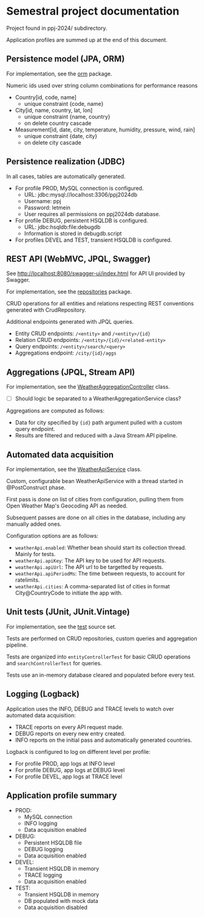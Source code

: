 # Semestral project documentation

Project found in ppj-2024/ subdirectory.

Application profiles are summed up at the end of this document.

## Persistence model (JPA, ORM)

For implementation, see the [orm](https://github.com/navratil-matej/ppj-2024/tree/master/ppj-2024/src/main/java/net/cuddlebat/ppj2024/orm) package.

Numeric ids used over string column combinations for performance reasons

* Country[id, code, name]
  * unique constraint {code, name}
* City[id, name, country, lat, lon]
  * unique constraint {name, country}
  * on delete country cascade
* Measurement[id, date, city, temperature, humidity, pressure, wind, rain]
  * unique constraint {date, city}
  * on delete city cascade

## Persistence realization (JDBC)

In all cases, tables are automatically generated.

* For profile PROD, MySQL connection is configured.
  * URL: jdbc:mysql://localhost:3306/ppj2024db
  * Username: ppj
  * Password: letmein
  * User requires all permissions on ppj2024db database.
* For profile DEBUG, persistent HSQLDB is configured.
  * URL: jdbc:hsqldb:file:debugdb
  * Information is stored in debugdb.script
* For profiles DEVEL and TEST, transient HSQLDB is configured.

## REST API (WebMVC, JPQL, Swagger)

See [http://localhost:8080/swagger-ui/index.html](http://localhost:8080/swagger-ui/index.html) for API UI provided by Swagger.

For implementation, see the [repositories](https://github.com/navratil-matej/ppj-2024/tree/master/ppj-2024/src/main/java/net/cuddlebat/ppj2024/repositories) package.

CRUD operations for all entities and relations respecting REST conventions generated with CrudRepository.

Additional endpoints generated with JPQL queries.

* Entity CRUD endpoints: `/<entity>` and `/<entity>/{id}`
* Relation CRUD endpoints: `/<entity>/{id}/<related-entity>` 
* Query endpoints: `/<entity>/search/<query>`
* Aggregations endpoint: `/city/{id}/aggs`

## Aggregations (JPQL, Stream API)

For implementation, see the [WeatherAggregationController](https://github.com/navratil-matej/ppj-2024/blob/master/ppj-2024/src/main/java/net/cuddlebat/ppj2024/rest/WeatherAggregationController.java) class.
- [ ] Should logic be separated to a WeatherAggregationService class?

Aggregations are computed as follows:
* Data for city specified by `{id}` path argument pulled with a custom query endpoint.
* Results are filtered and reduced with a Java Stream API pipeline.

## Automated data acquisition

For implementation, see the [WeatherApiService](https://github.com/navratil-matej/ppj-2024/blob/master/ppj-2024/src/main/java/net/cuddlebat/ppj2024/service/WeatherApiService.java) class.

Custom, configurable bean WeatherApiService with a thread started in @PostConstruct phase.

First pass is done on list of cities from configuration, pulling them from Open Weather Map's Geocoding API as needed.

Subsequent passes are done on all cities in the database, including any manually added ones.

Configuration options are as follows:
* `weatherApi.enabled`: Whether bean should start its collection thread. Mainly for tests.
* `weatherApi.apiKey`: The API key to be used for API requests.
* `weatherApi.apiUrl`: The API url to be targetted by requests.
* `weatherApi.apiPeriodMs`: The time between requests, to account for ratelimits.
* `weatherApi.cities`: A comma-separated list of cities in format City@CountryCode to initiate the app with.

## Unit tests (JUnit, JUnit.Vintage)

For implementation, see the [test](https://github.com/navratil-matej/ppj-2024/tree/master/ppj-2024/src/test) source set.

Tests are performed on CRUD repositories, custom queries and aggregation pipeline.

Tests are organized into `entityControllerTest` for basic CRUD operations and `searchControllerTest` for queries.

Tests use an in-memory database cleared and populated before every test.

## Logging (Logback)

Application uses the INFO, DEBUG and TRACE levels to watch over automated data acquisition:
* TRACE reports on every API request made.
* DEBUG reports on every new entry created.
* INFO reports on the initial pass and automatically generated countries.

Logback is configured to log on different level per profile:
* For profile PROD, app logs at INFO level
* For profile DEBUG, app logs at DEBUG level
* For profile DEVEL, app logs at TRACE level

## Application profile summary

* PROD:
  * MySQL connection
  * INFO logging
  * Data acquisition enabled
* DEBUG:
  * Persistent HSQLDB file
  * DEBUG logging
  * Data acquisition enabled
* DEVEL:
  * Transient HSQLDB in memory
  * TRACE logging
  * Data acquisition enabled
* TEST:
  * Transient HSQLDB in memory
  * DB populated with mock data
  * Data acquisition disabled
